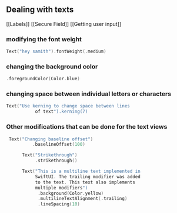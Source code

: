 ## Dealing with texts 

[[Labels]]
[[Secure Field]]
[[Getting user input]]

### modifying the font weight 
``` swift
Text("hey samith").fontWeight(.medium)
```
### changing the background color 
``` swift
.foregroundColor(Color.blue)
```

### changing space between individual letters or characters
``` swift
Text("Use kerning to change space between lines
           of text").kerning(7)
```

### Other modifications that can be done for the text views 
``` swift 
 Text("Changing baseline offset")
          .baselineOffset(100)

      Text("Strikethrough")
           .strikethrough()

      Text("This is a multiline text implemented in
           SwiftUI. The trailing modifier was added 
           to the text. This text also implements
           multiple modifiers")
            .background(Color.yellow)
            .multilineTextAlignment(.trailing)
            .lineSpacing(10)
```


